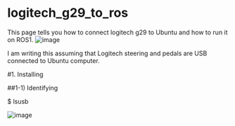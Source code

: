 # logitech_g29_to_ros

This page tells you how to connect logitech g29 to Ubuntu and how to run it on ROS1.
![image](https://user-images.githubusercontent.com/84846457/199896328-b6fd8cd7-15ba-4791-98ab-46f6662f5b8c.png)

I am writing this assuming that Logitech steering and pedals are USB connected to Ubuntu computer.

#1. Installing

##1-1) Identifying

  $ lsusb
  
![image](https://user-images.githubusercontent.com/84846457/199897120-223e8c8e-e929-4d67-bd6e-848e9fa4d58a.png)





